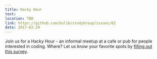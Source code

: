 ```yaml
---
title: Hacky Hour
text: 
location: TBD
link: https://github.com/bulib/studyGroup/issues/82
date: 2017-03-29
---
```


Join us for a Hacky Hour - an informal meetup at a cafe or pub for people interested in coding. Where? Let us know your favorite spots by [filling out this survey](https://goo.gl/forms/Yhru3Zi0QZOaQpiv2). 